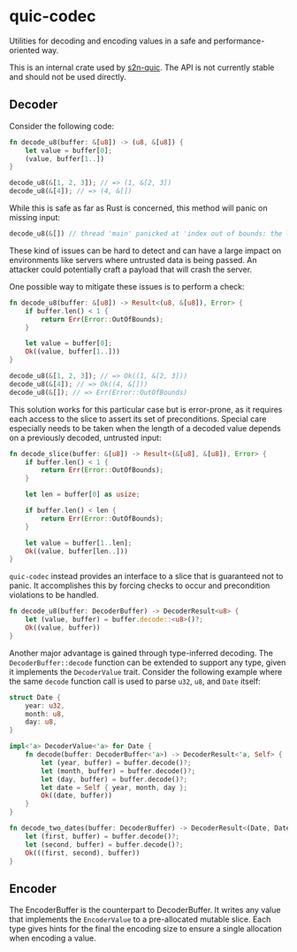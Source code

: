 # quic-codec

Utilities for decoding and encoding values in a safe and performance-oriented
way.

This is an internal crate used by [s2n-quic](https://github.com/awslabs/s2n-quic). The API is not currently stable and should not be used directly.

## Decoder

Consider the following code:

```rust
fn decode_u8(buffer: &[u8]) -> (u8, &[u8]) {
    let value = buffer[0];
    (value, buffer[1..])
}

decode_u8(&[1, 2, 3]); // => (1, &[2, 3])
decode_u8(&[4]); // => (4, &[])
```

While this is safe as far as Rust is concerned, this method will panic on
missing input:

```rust
decode_u8(&[]) // thread 'main' panicked at 'index out of bounds: the len is 0 but the index is 0'
```

These kind of issues can be hard to detect and can have a large impact on
environments like servers where untrusted data is being passed. An attacker
could potentially craft a payload that will crash the server.

One possible way to mitigate these issues is to perform a check:

```rust
fn decode_u8(buffer: &[u8]) -> Result<(u8, &[u8]), Error> {
    if buffer.len() < 1 {
        return Err(Error::OutOfBounds);
    }

    let value = buffer[0];
    Ok((value, buffer[1..]))
}

decode_u8(&[1, 2, 3]); // => Ok((1, &[2, 3]))
decode_u8(&[4]); // => Ok((4, &[]))
decode_u8(&[]); // => Err(Error::OutOfBounds)
```

This solution works for this particular case but is error-prone, as it requires
each access to the slice to assert its set of preconditions. Special care
especially needs to be taken when the length of a decoded value depends on a
previously decoded, untrusted input:

```rust
fn decode_slice(buffer: &[u8]) -> Result<(&[u8], &[u8]), Error> {
    if buffer.len() < 1 {
        return Err(Error::OutOfBounds);
    }

    let len = buffer[0] as usize;

    if buffer.len() < len {
        return Err(Error::OutOfBounds);
    }

    let value = buffer[1..len];
    Ok((value, buffer[len..]))
}
```

`quic-codec` instead provides an interface to a slice that is guaranteed not to
panic. It accomplishes this by forcing checks to occur and precondition
violations to be handled.

```rust
fn decode_u8(buffer: DecoderBuffer) -> DecoderResult<u8> {
    let (value, buffer) = buffer.decode::<u8>()?;
    Ok((value, buffer))
}
```

Another major advantage is gained through type-inferred decoding. The
`DecoderBuffer::decode` function can be extended to support any type, given it
implements the `DecoderValue` trait. Consider the following example where the
same `decode` function call is used to parse `u32`, `u8`, and `Date` itself:

```rust
struct Date {
    year: u32,
    month: u8,
    day: u8,
}

impl<'a> DecoderValue<'a> for Date {
    fn decode(buffer: DecoderBuffer<'a>) -> DecoderResult<'a, Self> {
        let (year, buffer) = buffer.decode()?;
        let (month, buffer) = buffer.decode()?;
        let (day, buffer) = buffer.decode()?;
        let date = Self { year, month, day };
        Ok((date, buffer))
    }
}

fn decode_two_dates(buffer: DecoderBuffer) -> DecoderResult<(Date, Date)> {
    let (first, buffer) = buffer.decode()?;
    let (second, buffer) = buffer.decode()?;
    Ok(((first, second), buffer))
}
```

## Encoder

The EncoderBuffer is the counterpart to DecoderBuffer. It writes any value that
implements the `EncoderValue` to a pre-allocated mutable slice. Each type gives
hints for the final the encoding size to ensure a single allocation when
encoding a value.
